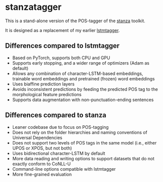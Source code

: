 # stanzatagger

This is a stand-alone version of the POS-tagger of the [stanza](https://stanfordnlp.github.io/stanza/) toolkit.

It is designed as a replacement of my earlier [lstmtagger](https://github.com/yvesscherrer/lstmtagger).

## Differences compared to lstmtagger

- Based on PyTorch, supports both CPU and GPU
- Supports early stopping, and a wider range of optimizers (Adam as default)
- Allows any combination of character-LSTM-based embeddings, trainable word embeddings and pretrained (frozen) word embeddings
- Uses biaffine prediction layers
- Avoids inconsistent predictions by feeding the predicted POS tag to the morphological feature predictions
- Supports data augmentation with non-punctuation-ending sentences

## Differences compared to stanza

- Leaner codebase due to focus on POS-tagging
- Does not rely on the folder hierarchies and naming conventions of Universal Dependencies
- Does not support two levels of POS tags in the same model (i.e., either UPOS or XPOS, but not both)
- Uses bidirectional character-LSTM by default
- More data reading and writing options to support datasets that do not exactly conform to CoNLL-U
- Command-line options compatible with lstmtagger
- More fine-grained evaluation

